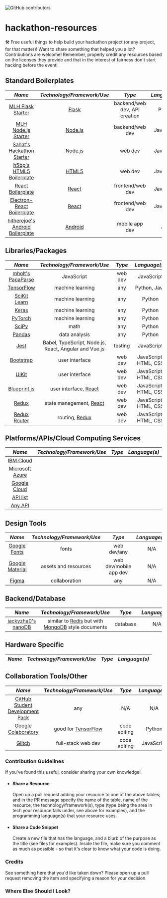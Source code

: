 ![GitHub contributors](https://img.shields.io/github/contributors/simcard0000/hackathon-resources)
# hackathon-resources
🛠 Free useful things to help build your hackathon project (or any project, for that matter)! Want to share something that helped you a lot? Contributions are welcome! Remember, properly credit any resources based on the licenses they provide and that in the interest of fairness don't start hacking before the event!

## Standard Boilerplates
|_Name_|_Technology/Framework/Use_|_Type_|_Language(s)_|
|:----:|:------------------------:|:----:|:-----------:|
|[MLH Flask Starter](https://github.com/MLH/mlh-hackathon-flask-starter)|[Flask](https://flask.palletsprojects.com/en/1.1.x/)|backend/web dev, API creation|Python
|[MLH Node.js Starter](https://github.com/MLH/mlh-hackathon-nodejs-starter)|[Node.js](https://nodejs.org/en/docs/)|backend/web dev|JavaScript|
|[Sahat's Hackathon Starter](https://github.com/sahat/hackathon-starter#how-it-works-mini-guides)|[Node.js](https://nodejs.org/en/docs/)|web dev|JavaScript
|[h5bp's HTML5 Boilerplate](https://github.com/h5bp/html5-boilerplate)|[HTML5](https://developer.mozilla.org/en-US/docs/Web/Guide/HTML/HTML5)|web dev|JavaScript
|[React Boilerplate](https://github.com/react-boilerplate/react-boilerplate)|[React](https://reactjs.org/)|frontend/web dev|JavaScript
|[Electron-React Boilerplate](https://github.com/electron-react-boilerplate/electron-react-boilerplate)|[React](https://reactjs.org/)|frontend/web dev|JavaScript
|[hitherejoe's Android Boilerplate](https://github.com/hitherejoe/Android-Boilerplate)|[Android](https://developer.android.com/)|mobile app dev|Java

## Libraries/Packages
|_Name_|_Technology/Framework/Use_|_Type_|_Language(s)_|
|:----:|:------------------------:|:----:|:-----------:|
|[mholt's PapaParse](https://github.com/mholt/PapaParse)|JavaScript|web dev|JavaScript
|[TensorFlow](https://www.tensorflow.org/)|machine learning|any|Python, Java
|[SciKit Learn](https://scikit-learn.org/stable/)|machine learning|any|Python
|[Keras](https://keras.io/)|machine learning|any|Python
|[PyTorch](https://pytorch.org/)|machine learning|any|Python
|[SciPy](https://www.scipy.org/)|math|any|Python
|[Pandas](https://pandas.pydata.org/)|data analysis|any|Python
|[Jest](https://jestjs.io/)|Babel, TypeScript, Node.js, React, Angular and Vue.js|testing|JavaScript
|[Bootstrap](https://getbootstrap.com/)|user interface|web dev|JavaScript, HTML, CSS
|[UIKit](https://getuikit.com/)|user interface|web dev|JavaScript, HTML, CSS
|[Blueprint.js](https://blueprintjs.com/)|user interface, [React](https://reactjs.org/)|web dev|JavaScript, HTML, CSS
|[Redux](https://redux.js.org/)|state management, [React](https://reactjs.org/)|web dev|JavaScript, HTML, CSS
|[Redux Router](https://github.com/ReactTraining/react-router)|routing, [Redux](https://redux.js.org/)|web dev|JavaScript, HTML, CSS

## Platforms/APIs/Cloud Computing Services
|_Name_|_Technology/Framework/Use_|_Type_|_Language(s)_|
|:----:|:------------------------:|:----:|:-----------:|
|[IBM Cloud](https://www.ibm.com/cloud)|
|[Microsoft Azure](https://azure.microsoft.com/en-ca/)|
|[Google Cloud](https://cloud.google.com/)|
|[API list](https://apilist.fun/)|
|[Any API](https://any-api.com)|

## Design Tools
|_Name_|_Technology/Framework/Use_|_Type_|_Language(s)_|
|:----:|:------------------------:|:----:|:-----------:|
|[Google Fonts](fonts.google.com)|fonts|web dev/any|N/A
|[Google Material](https://material.io/)|assets and resources|web dev/mobile app dev|N/A
|[Figma](https://www.figma.com)|collaboration|any|N/A

## Backend/Database
|_Name_|_Technology/Framework/Use_|_Type_|_Language(s)_|
|:----:|:------------------------:|:----:|:-----------:|
|[jackyzha0's nanoDB](https://github.com/jackyzha0/nanoDB)|similar to [Redis](https://redis.io/) but with [MongoDB](https://www.mongodb.com/) style documents|database|N/A

## Hardware Specific
|_Name_|_Technology/Framework/Use_|_Type_|_Language(s)_|
|:----:|:------------------------:|:----:|:-----------:|


## Collaboration Tools/Other
|_Name_|_Technology/Framework/Use_|_Type_|_Language(s)_|
|:----:|:------------------------:|:----:|:-----------:|
|[GitHub Student Development Pack](https://education.github.com/pack)|any|N/A|N/A
|[Google Colaboratory](https://colab.research.google.com/notebooks/intro.ipynb)|good for [TensorFlow](https://www.tensorflow.org/)|code editing|Python
|[Glitch](https://www.tensorflow.org/)|full-stack web dev|code editing|JavaScript

### Contribution Guidelines
If you've found this useful, consider sharing your own knowledge! 
* #### Share a Resource
  Open up a pull request adding your resource to one of the above tables; and in the PR message specify the name of the table, name of the resource, the technology/framework(s), type (type being the area in tech your resource falls under, see above for examples), and the programming language(s) that your resource uses.
* #### Share a Code Snippet
  Create a new file that has the language, and a blurb of the purpose as the title (see files for examples). Inside the file, make sure you comment as much as possible - so that it's clear to know what your code is doing.

### Credits
See something here that you'd like taken down? Please open up a pull request removing the item and specifying a reason for your decision.

### Where Else Should I Look?
